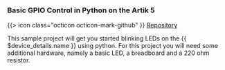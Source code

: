 ### Basic GPIO Control in Python on the Artik 5

{{> icon class="octicon octicon-mark-github" }}
[Repository](https://github.com/resin-io-projects/artik-gpio-python)

This sample project will get you started blinking LEDs on the {{ $device_details.name }} using python. For this project you will need some additional hardware, namely a basic LED, a breadboard and a 220 ohm resistor.
